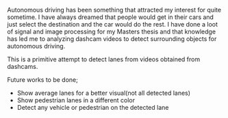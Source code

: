 
Autonomous driving has been something that attracted my interest for quite sometime. I have always dreamed that people would get in their cars and just select the destination and the car would do the rest. I have done a loot of signal and image processing for my Masters thesis and that knowledge has led me to analyzing dashcam videos to detect surrounding objects for autonomous driving.  

This is a primitive attempt to detect lanes from videos obtained from dashcams.

Future works to be done;

* Show average lanes for a better visual(not all detected lanes)
* Show pedestrian lanes in a different color
* Detect any vehicle or pedestrian on the detected lane
